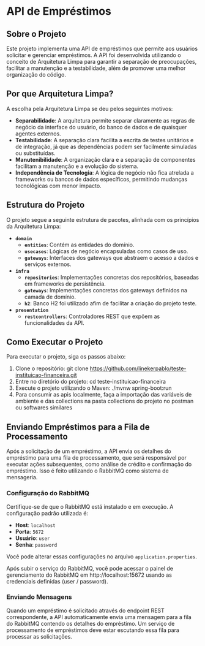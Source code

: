 # API de Empréstimos

## Sobre o Projeto

Este projeto implementa uma API de empréstimos que permite aos usuários solicitar e gerenciar empréstimos. A API foi desenvolvida utilizando o conceito de Arquitetura Limpa para garantir a separação de preocupações, facilitar a manutenção e a testabilidade, além de promover uma melhor organização do código.

## Por que Arquitetura Limpa?

A escolha pela Arquitetura Limpa se deu pelos seguintes motivos:

- **Separabilidade**: A arquitetura permite separar claramente as regras de negócio da interface do usuário, do banco de dados e de quaisquer agentes externos.
- **Testabilidade**: A separação clara facilita a escrita de testes unitários e de integração, já que as dependências podem ser facilmente simuladas ou substituídas.
- **Manutenibilidade**: A organização clara e a separação de componentes facilitam a manutenção e a evolução do sistema.
- **Independência de Tecnologia**: A lógica de negócio não fica atrelada a frameworks ou bancos de dados específicos, permitindo mudanças tecnológicas com menor impacto.

## Estrutura do Projeto

O projeto segue a seguinte estrutura de pacotes, alinhada com os princípios da Arquitetura Limpa:

- **`domain`**
    - **`entities`**: Contém as entidades do domínio.
    - **`usecases`**: Lógicas de negócio encapsuladas como casos de uso.
    - **`gateways`**: Interfaces dos gateways que abstraem o acesso a dados e serviços externos.
- **`infra`**
    - **`repositories`**: Implementações concretas dos repositórios, baseadas em frameworks de persistência.
    - **`gateways`**: Implementações concretas dos gateways definidos na camada de domínio.
    - **`h2`**: Banco H2 foi utilizado afim de facilitar a criação do projeto teste.
- **`presentation`**
    - **`restcontrollers`**: Controladores REST que expõem as funcionalidades da API.

## Como Executar o Projeto

Para executar o projeto, siga os passos abaixo:

1. Clone o repositório:
   git clone https://github.com/linekerpablo/teste-instituicao-financeira.git
2. Entre no diretório do projeto:
   cd teste-instituicao-financeira
3. Execute o projeto utilizando o Maven:
   ./mvnw spring-boot:run
4. Para consumir as apis localmente, faça a importação das variáveis de ambiente e das collections na pasta collections do projeto no postman ou softwares similares

## Enviando Empréstimos para a Fila de Processamento

Após a solicitação de um empréstimo, a API envia os detalhes do empréstimo para uma fila de processamento, que será responsável por executar ações subsequentes, como análise de crédito e confirmação do empréstimo. Isso é feito utilizando o RabbitMQ como sistema de mensageria.

### Configuração do RabbitMQ

Certifique-se de que o RabbitMQ está instalado e em execução. A configuração padrão utilizada é:

- **Host**: `localhost`
- **Porta**: `5672`
- **Usuário**: `user`
- **Senha**: `password`

Você pode alterar essas configurações no arquivo `application.properties`.

Após subir o serviço do RabbitMQ, você pode acessar o painel de gerenciamento do RabbitMQ em http://localhost:15672 usando as credenciais definidas (user / password).

### Enviando Mensagens

Quando um empréstimo é solicitado através do endpoint REST correspondente, a API automaticamente envia uma mensagem para a fila do RabbitMQ contendo os detalhes do empréstimo. Um serviço de processamento de empréstimos deve estar escutando essa fila para processar as solicitações.